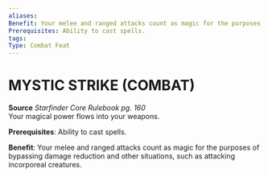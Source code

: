 ```yaml
---
aliases: 
Benefit: Your melee and ranged attacks count as magic for the purposes of bypassing damage reduction and other situations, such as attacking incorporeal creatures.
Prerequisites: Ability to cast spells.
tags: 
Type: Combat Feat
---
```

# MYSTIC STRIKE (COMBAT)
**Source** _Starfinder Core Rulebook pg. 160_  
Your magical power flows into your weapons.

**Prerequisites**: Ability to cast spells.

**Benefit**: Your melee and ranged attacks count as magic for the purposes of bypassing damage reduction and other situations, such as attacking incorporeal creatures.

